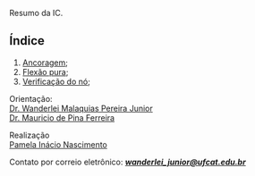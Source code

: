 <p align="justify">
Resumo da IC.
</p> 

<h2>Índice</h2>

1. [Ancoragem](https://wmpjrufg.github.io/2122ICPINASCIMENTO/ANCORAGEM/ANCORAGEM.html);
1. [Flexão pura](https://wmpjrufg.github.io/2122ICPINASCIMENTO/FPURA.html);
1. [Verificação do nó](https://wmpjrufg.github.io/2122ICPINASCIMENTO/BIELANO.html);

Orientação:  
[Dr. Wanderlei Malaquias Pereira Junior](http://lattes.cnpq.br/2268506213083114)  
[Dr. Mauricio de Pina Ferreira](http://lattes.cnpq.br/4242041552985485)   

Realização  
[Pamela Inácio Nascimento]()  

Contato por correio eletrônico: _**wanderlei_junior@ufcat.edu.br**_
